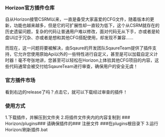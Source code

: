 ### Horizon官方插件仓库
自从Horizon接管CSRM以来，一直是备受大家喜爱的CFG文件，随着版本的更新，功能也越来越多，但是它的可扩展性却一直较为低下，这个从CSRM就存在的历史遗留问题，复杂的代码让普通用户难以修改，面对代码无从下手，亦或者是轮盘UI过于冗杂、亦或者是想和其他CFG搭配使用，却发现不兼容……

而现在，这一问题将要被解决，由Sqaure的开发团队SqaureTeam提供了插件支持，它允许您使用原始Api以外的一些特性进行自定义，甚至是可以加载自定义计时器！毫不夸张地讲，您甚至可以轻松在Horizon上体验其他CFG项目的内容，这些代码通常会被交付给SqaureTeam进行审查，确保用户的安全无虞！

### 官方插件市场
看到右边的release了吗？点击它，就可以下载经过审查的插件！

### 使用方式
1.下载插件，并解压到文件夹
2.将插件文件夹内的内容复制到 ### Horizon/plugins###
请确保插件的### 注册文件 ###在plugins根目录下
3.运行Horizon/刷新插件.bat
